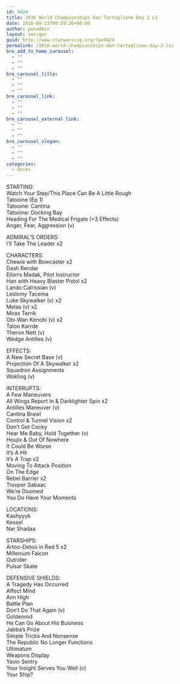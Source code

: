 ```yaml
---
id: 9424
title: 2016 World Championships Dan Tartaglione Day 2 LS
date: 2016-08-21T00:59:26+00:00
author: pwsadmin
layout: swccgpc
guid: http://www.starwarsccg.org/?p=9424
permalink: /2016-world-championships-dan-tartaglione-day-2-ls/
bre_add_to_home_carousel:
  - ""
  - ""
  - ""
bre_carousel_title:
  - ""
  - ""
  - ""
bre_carousel_link:
  - ""
  - ""
  - ""
bre_carousel_external_link:
  - ""
  - ""
  - ""
bre_carousel_slogan:
  - ""
  - ""
  - ""
categories:
  - Decks
---
```

STARTING:  
Watch Your Step/This Place Can Be A Little Rough  
Tatooine (Ep 1)  
Tatooine: Cantina  
Tatooine: Docking Bay  
Heading For The Medical Frigate (+3 Effects)  
Anger, Fear, Aggression (v)

ADMIRAL&#8217;S ORDERS:  
I&#8217;ll Take The Leader x2

CHARACTERS:  
Chewie with Bowcaster x2  
Dash Rendar  
Ellorrs Madak, Pilot Instructor  
Han with Heavy Blaster Pistol x2  
Lando Calrissian (v)  
Leslomy Tacema  
Luke Skywalker (v) x2  
Melas (v) x2  
Mirax Terrik  
Obi-Wan Kenobi (v) x2  
Talon Karrde  
Theron Nett (v)  
Wedge Antilles (v)

EFFECTS:  
A New Secret Base (v)  
Projection Of A Skywalker x2  
Squadron Assignments  
Wokling (v)

INTERRUPTS:  
A Few Maneuvers  
All Wings Report In & Darklighter Spin x2  
Antilles Maneuver (v)  
Cantina Brawl  
Control & Tunnel Vision x2  
Don&#8217;t Get Cocky  
Hear Me Baby, Hold Together (v)  
Houjix & Out Of Nowhere  
It Could Be Worse  
It&#8217;s A Hit  
It&#8217;s A Trap x2  
Moving To Attack Position  
On The Edge  
Rebel Barrier x2  
Trooper Sabaac  
We&#8217;re Doomed  
You Do Have Your Moments

LOCATIONS:  
Kashyyyk  
Kessel  
Nar Shadaa

STARSHIPS:  
Artoo-Detoo in Red 5 x2  
Millenium Falcon  
Outrider  
Pulsar Skate

DEFENSIVE SHIELDS:  
A Tragedy Has Occurred  
Affect Mind  
Aim High  
Battle Plan  
Don&#8217;t Do That Again (v)  
Goldenrod  
He Can Go About His Business  
Jabba&#8217;s Prize  
Simple Tricks And Nonsense  
The Republic No Longer Functions  
Ultimatum  
Weapons Display  
Yavin Sentry  
Your Insight Serves You Well (v)  
Your Ship?